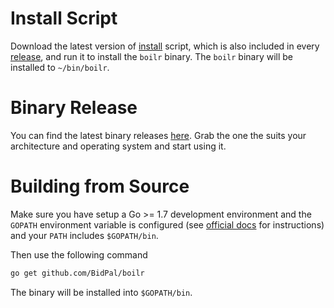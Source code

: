 # Install Script
Download the latest version
of [install](https://raw.githubusercontent.com/BidPal/boilr/master/install)
script, which is also included in
every [release](https://github.com/BidPal/boilr/releases), and run it to install
the `boilr` binary. The `boilr` binary will be installed to `~/bin/boilr`.

# Binary Release
You can find the latest binary
releases [here](https://github.com/BidPal/boilr/releases). Grab the one the suits
your architecture and operating system and start using it.

# Building from Source
Make sure you have setup a Go >= 1.7 development environment and the `GOPATH`
environment variable is configured
(see [official docs](https://golang.org/doc/code.html#GOPATH) for instructions)
and your `PATH` includes `$GOPATH/bin`.

Then use the following command
```bash
go get github.com/BidPal/boilr
```

The binary will be installed into `$GOPATH/bin`.
